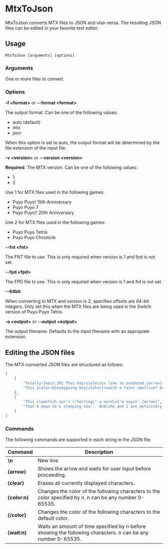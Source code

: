 # MtxToJson
MtxToJson converts MTX files to JSON and visa-versa. The resulting JSON files can be edited in your favorite text editor.

## Usage
```
MtxToJson [arguments] [options]
```

### Arguments

One or more files to convert.

### Options

**-f &lt;format&gt;** or **--format &lt;format&gt;**

The output format. Can be one of the following values:
* auto (default)
* mtx
* json

When this option is set to auto, the output format will be determined by the file extension of the input file.

**-v &lt;version&gt;** or **--version &lt;version&gt;**

**Required**. The MTX version. Can be one of the following values:
* 1
* 2

Use 1 for MTX files used in the following games:
* Puyo Puyo! 15th Anniversary
* Puyo Puyo 7
* Puyo Puyo!! 20th Anniversary

Use 2 for MTX files used in the following games:
* Puyo Puyo Tetris
* Puyo Puyo Chronicle

**--fnt &lt;fnt&gt;**

The FNT file to use. This is only required when version is 1 and fpd is not set.

**--fpd &lt;fpd&gt;**

The FPD file to use. This is only required when version is 1 and fnt is not set.

**--64bit**

When converting to MTX and version is 2, specifies offsets are 64-bit integers. Only set this when the MTX files are being used in the Switch version of Puyo Puyo Tetris.

**-o &lt;output&gt;** or **--output &lt;output&gt;**

The output filename. Defaults to the input filename with an appropiate extension.

## Editing the JSON files
The MTX-converted JSON files are structured as follows:
```json
[
    [
        "Totally!{wait:30} That hairstyle\nis like so outdated.{arrow}{clear}You see anyone else\nsporting your goofy hair?{arrow}",
        "This {color:0}easygoing boy{/color}\nwith a faint smell\nof beetles!{arrow}"
    ],
    [
        "This clownfish ain't \"herring\" a word\nI'm sayin'.{arrow}",
        "That'd mean he's sleeping too... And\nhe and I are definitely not sleeping\ntogether.{arrow}"
    ]
]
```

### Commands

The following commands are supported in each string in the JSON file.

| Command       | Description |
|---------------|-------------|
| **\n**        | New line
| **{arrow}**   | Shows the arrow and waits for user input before proceeding.
| **{clear}**   | Erases all currently displayed characters.
| **{color:n}** | Changes the color of the following characters to the color specified by n. n can be any number 0-65535.
| **{/color}**  | Changes the color of the following characters to the default color.
| **{wait:n}**  | Waits an amount of time specified by n before showing the following characters. n can be any number 0-65535.